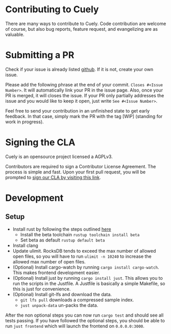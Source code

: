 # Contributing to Cuely
There are many ways to contribute to Cuely.
Code contribution are welcome of course, but also
bug reports, feature request, and evangelizing are as valuable.

# Submitting a PR
Check if your issue is already listed [github](https://github.com/cuely/cuely/issues).
If it is not, create your own issue.

Please add the following phrase at the end of your commit.  `Closes #<Issue Number>`.
It will automatically link your PR in the issue page. Also, once your PR is merged, it will
closes the issue. If your PR only partially addresses the issue and you would like to
keep it open, just write `See #<Issue Number>`.

Feel free to send your contribution in an unfinished state to get early feedback.
In that case, simply mark the PR with the tag [WIP] (standing for work in progress).

# Signing the CLA
Cuely is an opensource project licensed a AGPLv3.

Contributors are required to sign a Contributor License Agreement.
The process is simple and fast. Upon your first pull request, you will be prompted to
[sign our CLA by visiting this link](https://cla-assistant.io/cuely/cuely).

# Development
## Setup
* Install rust by following the steps outlined [here](https://www.rust-lang.org/tools/install)
    * Install the beta toolchain `rustup toolchain install beta`
    * Set beta as default `rustup default beta`
* Install clang
* Update ulimit. RocksDB tends to exceed the max number of allowed open files, so you will have to run `ulimit -n 10240` to increase the allowed max number of open files.
* (Optional) Install cargo-watch by running `cargo install cargo-watch`. This makes frontend development easier.
* (Optional) Install just by running `cargo install just`. This allows you to run the scripts in the Justfile. A Justfile is basically a simple Makefile, so this is just for convenience.
* (Optional) Install git-lfs and download the data.
  * `git lfs pull` downloads a compressed sample index.
  * `just unpack-data` un-packs the data.
  
After the non optional steps you can now run `cargo test` and should see all tests passing. If you have followed the optional steps, you should be able to run `just frontend` which will launch the frontend on `0.0.0.0:3000`.